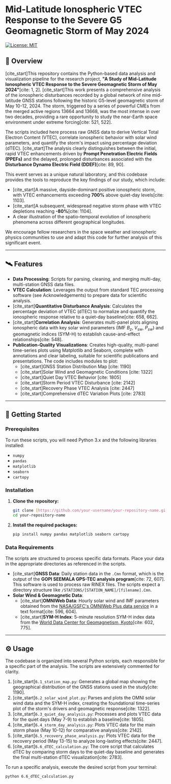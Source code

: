 # Mid-Latitude Ionospheric VTEC Response to the Severe G5 Geomagnetic Storm of May 2024

[![License: MIT](https://img.shields.io/badge/License-MIT-yellow.svg)](https://opensource.org/licenses/MIT)

## 📜 Overview

[cite_start]This repository contains the Python-based data analysis and visualization pipeline for the research project, **"A Study of Mid-Latitude Ionospheric VTEC Response to the Severe Geomagnetic Storm of May 2024"**[cite: 1, 2]. [cite_start]This work presents a comprehensive analysis of the ionospheric disturbances recorded by a global network of nine mid-latitude GNSS stations following the historic G5-level geomagnetic storm of May 10-12, 2024. The storm, triggered by a series of powerful CMEs from the merged active regions 13664 and 13668, was the most intense in over two decades, providing a rare opportunity to study the near-Earth space environment under extreme forcing[cite: 521, 522].

The scripts included here process raw GNSS data to derive Vertical Total Electron Content (VTEC), correlate ionospheric behavior with solar wind parameters, and quantify the storm's impact using percentage deviation (dTEC). [cite_start]The analysis clearly distinguishes between the initial, rapid VTEC enhancements driven by **Prompt Penetration Electric Fields (PPEFs)** and the delayed, prolonged disturbances associated with the **Disturbance Dynamo Electric Field (DDEF)**[cite: 89, 90].

This event serves as a unique natural laboratory, and this codebase provides the tools to reproduce the key findings of our study, which include:
* [cite_start]A massive, dayside-dominant positive ionospheric storm, with VTEC enhancements exceeding **700%** above quiet-day levels[cite: 1103].
* [cite_start]A subsequent, widespread negative storm phase with VTEC depletions reaching **-80%**[cite: 1104].
* A clear illustration of the spatio-temporal evolution of ionospheric phenomena across different geographical longitudes.

We encourage fellow researchers in the space weather and ionospheric physics communities to use and adapt this code for further analysis of this significant event.

---

## 🛰️ Features

* **Data Processing**: Scripts for parsing, cleaning, and merging multi-day, multi-station GNSS data files.
* **VTEC Calculation**: Leverages the output from standard TEC processing software (see Acknowledgements) to prepare data for scientific analysis.
* [cite_start]**Quantitative Disturbance Analysis**: Calculates the percentage deviation of VTEC (dTEC) to normalize and quantify the ionospheric response relative to a quiet-day baseline[cite: 658, 662].
* [cite_start]**Correlation Analysis**: Generates multi-panel plots aligning ionospheric data with key solar wind parameters (IMF $B_{z}$, $V_{sw}$, $P_{sw}$) and geomagnetic indices (SYM-H) to establish cause-and-effect relationships[cite: 548].
* **Publication-Quality Visualizations**: Creates high-quality, multi-panel time-series plots using Matplotlib and Seaborn, complete with annotations and clear labeling, suitable for scientific publications and presentations. The code includes modules to plot:
    * [cite_start]GNSS Station Distribution Map [cite: 1190]
    * [cite_start]Solar Wind and Geomagnetic Conditions [cite: 1322]
    * [cite_start]Quiet Day VTEC Behavior [cite: 1805]
    * [cite_start]Storm Period VTEC Disturbance [cite: 2142]
    * [cite_start]Recovery Phase VTEC Analysis [cite: 2447]
    * [cite_start]Comprehensive dTEC Variation Plots [cite: 2783]

---

## 🚀 Getting Started

### Prerequisites

To run these scripts, you will need Python 3.x and the following libraries installed:
* `numpy`
* `pandas`
* `matplotlib`
* `seaborn`
* `cartopy`

### Installation

1.  **Clone the repository:**
    ```bash
    git clone [https://github.com/your-username/your-repository-name.git](https://github.com/your-username/your-repository-name.git)
    cd your-repository-name
    ```

2.  **Install the required packages:**
    ```bash
    pip install numpy pandas matplotlib seaborn cartopy
    ```

### Data Requirements

The scripts are structured to process specific data formats. Place your data in the appropriate directories as referenced in the scripts.

* [cite_start]**GNSS Data**: Daily station data in the `.Cmn` format, which is the output of the **GOPI SEEMALA GPS-TEC analysis program**[cite: 72, 607]. This software is used to process raw RINEX files. The scripts expect a directory structure like `/STATIONS/[STATION_NAME]/[filename].Cmn`.
* **Solar Wind & Geomagnetic Data**:
    * [cite_start]**OMNIWeb Data**: Hourly solar wind and IMF parameters obtained from the [NASA/GSFC's OMNIWeb Plus data service](https://omniweb.gsfc.nasa.gov/) in a text format[cite: 596, 604].
    * [cite_start]**SYM-H Index**: 5-minute resolution SYM-H index data from the [World Data Center for Geomagnetism, Kyoto](https://wdc.kugi.kyoto-u.ac.jp/)[cite: 602, 775].

---

## ⚙️ Usage

The codebase is organized into several Python scripts, each responsible for a specific part of the analysis. The scripts are extensively commented for clarity.

1.  [cite_start]`6.1_station_map.py`: Generates a global map showing the geographical distribution of the GNSS stations used in the study[cite: 1190].
2.  [cite_start]`6.2_solar_wind_plot.py`: Parses and plots the OMNI solar wind data and the SYM-H index, creating the foundational time-series plot of the storm's drivers and geomagnetic response[cite: 1322].
3.  [cite_start]`6.3_quiet_day_analysis.py`: Processes and plots VTEC data for the quiet days (May 7-9) to establish a baseline[cite: 1805].
4.  [cite_start]`6.4_storm_day_analysis.py`: Plots VTEC data for the main storm phase (May 10-12) for comparative analysis[cite: 2142].
5.  [cite_start]`6.5_recovery_phase_analysis.py`: Plots VTEC data for the recovery period (May 13-15) to analyze long-lasting effects[cite: 2447].
6.  [cite_start]`6.6_dTEC_calculation.py`: The core script that calculates dTEC by comparing storm days to the quiet-day baseline and generates the final multi-station dTEC visualization[cite: 2783].

To run a specific analysis, execute the desired script from your terminal:
```bash
python 6.6_dTEC_calculation.py
